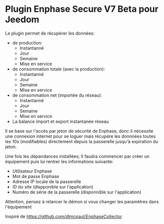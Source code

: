 # Plugin Enphase Secure V7 Beta pour Jeedom

Le plugin permet de récupérer les données: 
* de production:
    * Instantanné
    * Jour
    * Semaine
    * Mise en service
* de consommation totale (avec la production):
    * Instantanné
    * Jour
    * Semaine
    * Mise en service
* de consommation net (importée du réseau):
    * Instantanné
    * Jour
    * Semaine
    * Mise en service
* La balance import et export instantanée réseau
 
Il se base sur l'accès par jeton de sécurité de Enphase, donc il nécessite une connexion internet pour se loguer mais récupère les donnnées toutes les 10s (modifiables) directement depuis la passerelle jusqu'à expiration du jeton.

Une fois les dépandances installées;
Il faudra commencer par créer un équipement puis lui rentrer les informations suivante:
* Utilisateur Enphase
* Mot de passe Enphase
* Adresse IP locale de la passerelle
* ID du site (dispponible sur l'application)
* Numéro de série de la passerelle (disponnible sur l'application)


Attention, pensez à relancer le démon si vous changer les paramètres dans l'équipement

Inspiré de https://github.com/dlmcpaul/EnphaseCollector
